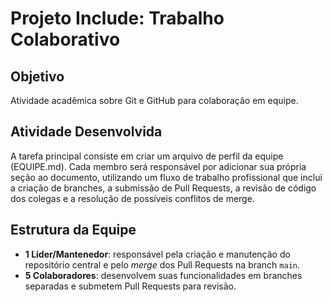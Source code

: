 # Projeto Include: Trabalho Colaborativo

## Objetivo

Atividade acadêmica sobre Git e GitHub para colaboração em equipe.

## Atividade Desenvolvida
A tarefa principal consiste em criar um arquivo de perfil da equipe (EQUIPE.md). Cada membro será responsável por adicionar sua própria seção ao documento, utilizando um fluxo de trabalho profissional que inclui a criação de branches, a submissão de Pull Requests, a revisão de código dos colegas e a resolução de possíveis conflitos de merge.

## Estrutura da Equipe

- **1 Líder/Mantenedor**: responsável pela criação e manutenção do repositório central e pelo *merge* dos Pull Requests na branch `main`.
- **5 Colaboradores**: desenvolvem suas funcionalidades em branches separadas e submetem Pull Requests para revisão.
